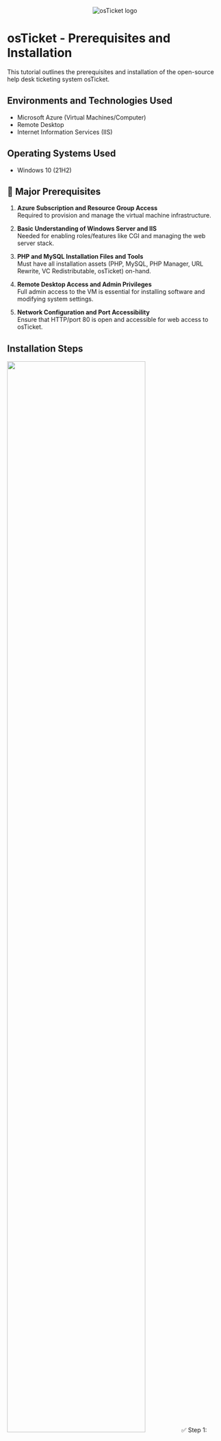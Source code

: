 <p align="center">
<img src="https://i.imgur.com/Clzj7Xs.png" alt="osTicket logo"/>
</p>

<h1>osTicket - Prerequisites and Installation</h1>
This tutorial outlines the prerequisites and installation of the open-source help desk ticketing system osTicket.<br />

<h2>Environments and Technologies Used</h2>

- Microsoft Azure (Virtual Machines/Computer)
- Remote Desktop
- Internet Information Services (IIS)

<h2>Operating Systems Used </h2>

- Windows 10</b> (21H2)

<h2>🔧 Major Prerequisites</h2>

1. **Azure Subscription and Resource Group Access**  
   Required to provision and manage the virtual machine infrastructure.

2. **Basic Understanding of Windows Server and IIS**  
   Needed for enabling roles/features like CGI and managing the web server stack.

3. **PHP and MySQL Installation Files and Tools**  
   Must have all installation assets (PHP, MySQL, PHP Manager, URL Rewrite, VC Redistributable, osTicket) on-hand.

4. **Remote Desktop Access and Admin Privileges**  
   Full admin access to the VM is essential for installing software and modifying system settings.

5. **Network Configuration and Port Accessibility**  
   Ensure that HTTP/port 80 is open and accessible for web access to osTicket.


<h2>Installation Steps</h2>

<p>
<img src="https://i.imgur.com/8NsvKtI.png" height="80%" width="80%"
</p>
✅ Step 1: Provision and Configure the Virtual Environment

- Deployed a **Windows 10 VM** on **Microsoft Azure** with **4 vCPUs**.
- Connected via **Remote Desktop Protocol (RDP)** to access the virtual machine.
- Prepared the environment for software installation and configuration.


<p>
<img src="https://i.imgur.com/DJmEXEB.png" height="80%" width="80%" alt="Disk Sanitization Steps"/>
</p>
✅ Step 2: Install Required Services and Software Stack

- Installed and configured **Internet Information Services (IIS)** with **CGI support**.
- Set up **PHP**, **MySQL 5.5**, and required IIS modules:
  - **PHP Manager**
  - **URL Rewrite Module**
  - **VC Redistributable**
- Deployed **osTicket files** into the web server root directory.
- Registered the PHP executable in IIS using **PHP Manager**.

<p>
<img src="https://i.imgur.com/DJmEXEB.png" height="80%" width="80%" alt="Disk Sanitization Steps"/>
</p>
 ✅ Step 3: Configure osTicket and Finalize Web Interface

- Enabled necessary **PHP extensions** and configured **file/folder permissions**.
- Created the **MySQL database** and completed the osTicket installation via the web browser.
- Finalized help desk settings:
  - Defined support email address
  - Connected osTicket to the configured MySQL database
